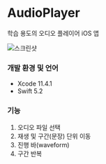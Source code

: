 # AudioPlayer

학습 용도의 오디오 플레이어 iOS 앱

![스크린샷](/images/screeshot1.png)

### 개발 환경 및 언어

- Xcode 11.4.1
- Swift 5.2

### 기능

1. 오디오 파일 선택
2. 재생 및 구간(문장) 단위 이동
3. 진행 바(waveform)
4. 구간 반복
